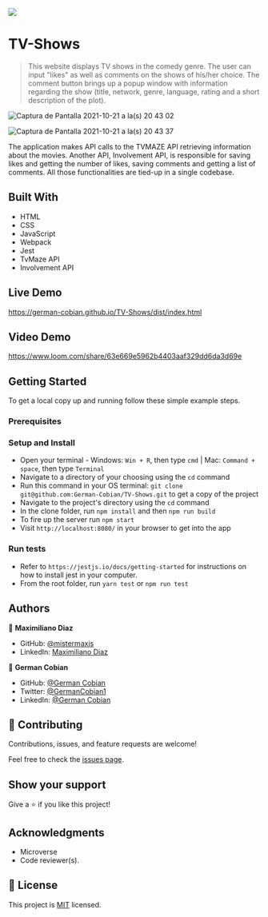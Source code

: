 ![](https://img.shields.io/badge/Microverse-blueviolet)

# TV-Shows

> This website displays TV shows in the comedy genre. The user can input "likes" as well as comments on the shows of his/her choice. The comment button brings up a popup window with information regarding the show (title, network, genre, language, rating and a short description of the plot).

![Captura de Pantalla 2021-10-21 a la(s) 20 43 02](https://user-images.githubusercontent.com/68709712/138390380-d320ee7d-96ef-4da6-ae0f-c80d57251335.png)

![Captura de Pantalla 2021-10-21 a la(s) 20 43 37](https://user-images.githubusercontent.com/68709712/138390483-c7988110-1ef6-42f5-b13d-e88b7f4f16dc.png)

The application makes API calls to the TVMAZE API retrieving information about the movies. Another API, Involvement API, is responsible for saving likes and getting the number of likes, saving comments and getting a list of comments. All those functionalities are tied-up in a single codebase.

## Built With

* HTML
* CSS
* JavaScript
* Webpack
* Jest
* TvMaze API
* Involvement API

## Live Demo

https://german-cobian.github.io/TV-Shows/dist/index.html

## Video Demo

https://www.loom.com/share/63e669e5962b4403aaf329dd6da3d69e

## Getting Started

To get a local copy up and running follow these simple example steps.

### Prerequisites

### Setup and Install

* Open your terminal - Windows: `Win + R`, then type `cmd` | Mac: `Command + space`, then type `Terminal`
* Navigate to a directory of your choosing using the `cd` command
* Run this command in your OS terminal: `git clone git@github.com:German-Cobian/TV-Shows.git` to get a copy of the project
* Navigate to the project's directory using the `cd` command
* In the clone folder, run `npm install` and then `npm run build`
* To fire up the server run `npm start`
* Visit `http://localhost:8080/` in your browser to get into the app

### Run tests

* Refer to `https://jestjs.io/docs/getting-started` for instructions on how to install jest in your computer.
* From the root folder, run `yarn test` or `npm run test`

## Authors

👤 **Maximiliano Diaz**
* GitHub: [@mistermaxis](https://github.com/mistermaxis)
* LinkedIn: [Maximiliano Diaz](https://www.linkedin.com/in/mistermaxis/)

👤 **German Cobian**
* GitHub: [@German Cobian](https://github.com/German-Cobian)
* Twitter: [@GermanCobian1](https://twitter.com/GermanCobian1)
* LinkedIn: [@German Cobian](https://www.linkedin.com/in/german-cobian/)

## 🤝 Contributing

Contributions, issues, and feature requests are welcome!

Feel free to check the [issues page](../../issues/).

## Show your support

Give a ⭐️ if you like this project!

## Acknowledgments

* Microverse
* Code reviewer(s).

## 📝 License

This project is [MIT](https://github.com/German-Cobian/TV-Shows/blob/develop/LICENSE) licensed.
